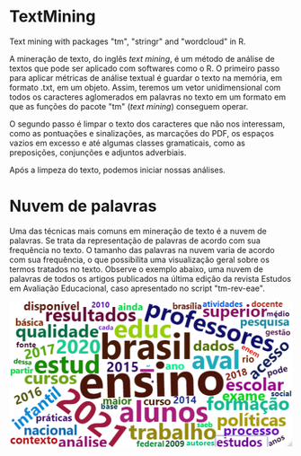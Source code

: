 # TextMining
Text mining with packages "tm", "stringr" and "wordcloud" in R.

A mineração de texto, do inglês _text mining_, é um método de análise de textos que pode ser aplicado com softwares como o R. O primeiro passo para aplicar métricas de análise textual é guardar o texto na memória, em formato .txt, em um objeto. Assim, teremos um vetor unidimensional com todos os caracteres aglomerados em palavras no texto em um formato em que as funções do pacote "tm" (_text mining_) conseguem operar.

O segundo passo é limpar o texto dos caracteres que não nos interessam, como as pontuações e sinalizações, as marcações do PDF, os espaços vazios em excesso e até algumas classes gramaticais, como as preposições, conjunções e adjuntos adverbiais.

Após a limpeza do texto, podemos iniciar nossas análises.

# Nuvem de palavras

Uma das técnicas mais comuns em mineração de texto é a nuvem de palavras. Se trata da representação de palavras de acordo com sua frequência no texto. O tamanho das palavras na nuvem varia de acordo com sua frequência, o que possibilita uma visualização geral sobre os termos tratados no texto. Observe o exemplo abaixo, uma nuvem de palavras de todos os artigos publicados na última edição da revista Estudos em Avaliação Educacional, caso apresentado no script "tm-rev-eae".

<img src="https://github.com/victorgalcantara/TextMining/blob/main/assets/wordcloud-top100w.png"/>

<div id="htmlwidget_container">
  <div id="htmlwidget-937857037df54cc96fe1" style="width:960px;height:500px;" class="wordcloud2 html-widget"></div>
</div>
<script type="application/json" data-for="htmlwidget-937857037df54cc96fe1">{"x":{"word":["avaliação","educação","ensino","paulo","brasil","2021","alunos","uf050","–","educ","aval","estud","professores","trabalho","ser","2020","the","resultados","formação","desempenho","qualidade","cursos","escolar","políticas","infantil","superior","acesso","análise","aprendizagem","estudantes","dados","educacional","2015","exame","2017","nacional","processo","estudos","2016","pesquisa","meio","relação","escolas","disponível","escola","forma","contexto","estudo","ano","curso","maior","educacionais","assim","2014","avaliações","universidade","práticas","2018","básica","ainda","crianças","sistema","rio","•","“","pode","partir","sendo","brasília","processos","and","federal","questões","2009","atividades","docente","política","instituições","base","gestão","autores","janeiro","anos","2010","fonte","médio","social","pandemia","docentes","2013","desenvolvimento","enem","instrumentos","revista","accountability","elaboração","escala","saeb","apenas","sentido"],"freq":[1483,1366,884,740,667,624,536,524,519,478,476,476,457,412,377,358,353,348,345,337,334,329,328,328,312,306,303,281,279,274,270,269,262,259,256,253,252,234,231,226,225,224,219,216,215,215,212,212,201,201,195,191,188,187,187,184,183,181,181,180,180,180,175,169,167,164,161,161,160,160,159,157,156,155,155,154,154,153,149,149,148,148,147,146,146,145,145,144,143,140,140,140,139,139,136,136,136,136,135,134],"fontFamily":"Segoe UI","fontWeight":"bold","color":"random-dark","minSize":0,"weightFactor":0.0971004720161834,"backgroundColor":"white","gridSize":0,"minRotation":-0.785398163397448,"maxRotation":0.785398163397448,"shuffle":true,"rotateRatio":0.4,"shape":"circle","ellipticity":0.65,"figBase64":null,"hover":null},"evals":[],"jsHooks":{"render":[{"code":"function(el,x){\n                        console.log(123);\n                        if(!iii){\n                          window.location.reload();\n                          iii = False;\n\n                        }\n  }","data":null}]}}</script>
<script type="application/htmlwidget-sizing" data-for="htmlwidget-937857037df54cc96fe1">{"viewer":{"width":450,"height":350,"padding":0,"fill":true},"browser":{"width":960,"height":500,"padding":0,"fill":true}}</script>
